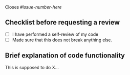 Closes #*issue-number-here*

## Checklist before requesting a review
- [ ] I have performed a self-review of my code
- [ ] Made sure that this does not break anything else.

## Brief explanation of code functionality
This is supposed to do X...
